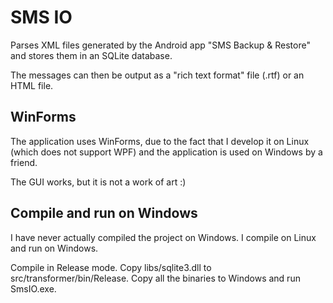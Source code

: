 SMS IO
======

Parses XML files generated by the Android app "SMS Backup & Restore" and stores them in an SQLite database.

The messages can then be output as a "rich text format" file (.rtf) or an HTML file.


WinForms
--------

The application uses WinForms, due to the fact that I develop it on Linux (which does not support WPF) and the application is used on Windows by a friend.

The GUI works, but it is not a work of art :)


Compile and run on Windows
--------------------------

I have never actually compiled the project on Windows. I compile on Linux and run on Windows.

Compile in Release mode.
Copy libs/sqlite3.dll to src/transformer/bin/Release.
Copy all the binaries to Windows and run SmsIO.exe.
